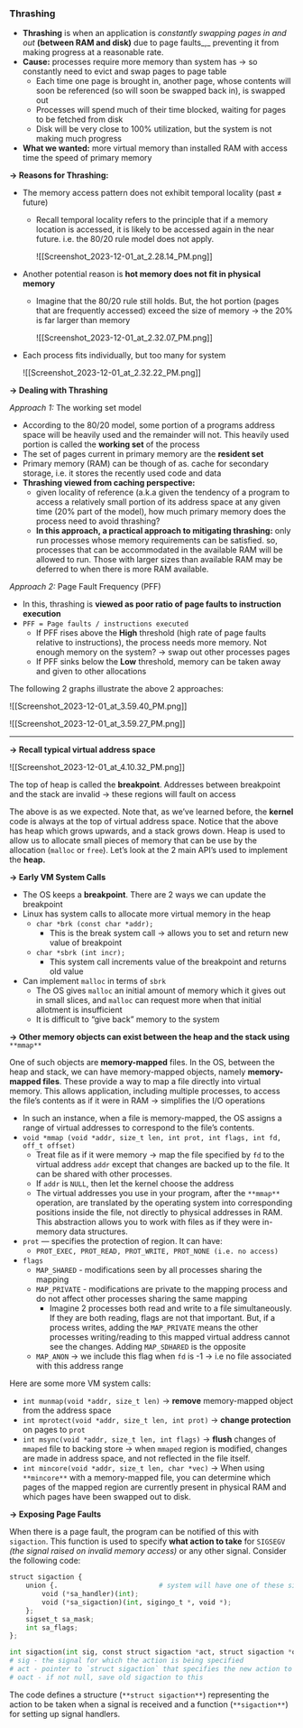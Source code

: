 ### Thrashing

- **Thrashing** is when an application is _constantly swapping pages in and out_ **(between RAM and disk)** due to page faults_,_ preventing it from making progress at a reasonable rate.
- **Cause:** processes require more memory than system has → so constantly need to evict and swap pages to page table
    - Each time one page is brought in, another page, whose contents will soon be referenced (so will soon be swapped back in), is swapped out
    - Processes will spend much of their time blocked, waiting for pages to be fetched from disk
    - Disk will be very close to 100% utilization, but the system is not making much progress
- **What we wanted:** more virtual memory than installed RAM with access time the speed of primary memory

  

**→ Reasons for Thrashing:**

- The memory access pattern does not exhibit temporal locality (past $\neq$﻿ future)
    - Recall temporal locality refers to the principle that if a memory location is accessed, it is likely to be accessed again in the near future. i.e. the 80/20 rule model does not apply.
        
        ![[Screenshot_2023-12-01_at_2.28.14_PM.png]]
        
- Another potential reason is **hot memory does not fit in physical memory**
    - Imagine that the 80/20 rule still holds. But, the hot portion (pages that are frequently accessed) exceed the size of memory → the 20% is far larger than memory
        
        ![[Screenshot_2023-12-01_at_2.32.07_PM.png]]
        
- Each process fits individually, but too many for system
    
    ![[Screenshot_2023-12-01_at_2.32.22_PM.png]]
    

  

**→ Dealing with Thrashing**

_Approach 1:_ The working set model

- According to the 80/20 model, some portion of a programs address space will be heavily used and the remainder will not. This heavily used portion is called the **working set** of the process
- The set of pages current in primary memory are the **resident set**
- Primary memory (RAM) can be though of as. cache for secondary storage, i.e. it stores the recently used code and data
- **Thrashing viewed from caching perspective:**
    - given locality of reference (a.k.a given the tendency of a program to access a relatively small portion of its address space at any given time (20% part of the model), how much primary memory does the process need to avoid thrashing?
    - **In this approach, a practical approach to mitigating thrashing:** only run processes whose memory requirements can be satisfied. so, processes that can be accommodated in the available RAM will be allowed to run. Those with larger sizes than available RAM may be deferred to when there is more RAM available.

  

_Approach 2:_ Page Fault Frequency (PFF)

- In this, thrashing is **viewed as poor ratio of page faults to instruction execution**
- `PFF = Page faults / instructions executed`
    - If PFF rises above the **High** threshold (high rate of page faults relative to instructions), the process needs more memory. Not enough memory on the system? → swap out other processes pages
    - If PFF sinks below the **Low** threshold, memory can be taken away and given to other allocations

  

The following 2 graphs illustrate the above 2 approaches:

![[Screenshot_2023-12-01_at_3.59.40_PM.png]]

![[Screenshot_2023-12-01_at_3.59.27_PM.png]]

---

**→ Recall typical virtual address space**

![[Screenshot_2023-12-01_at_4.10.32_PM.png]]

The top of heap is called the **breakpoint**. Addresses between breakpoint and the stack are invalid → these regions will fault on access

The above is as we expected. Note that, as we’ve learned before, the **kernel** code is always at the top of virtual address space. Notice that the above has heap which grows upwards, and a stack grows down. Heap is used to allow us to allocate small pieces of memory that can be use by the allocation (`malloc` or `free`). Let’s look at the 2 main API’s used to implement the **heap.**

  

**→ Early VM System Calls**

- The OS keeps a **breakpoint**. There are 2 ways we can update the breakpoint
- Linux has system calls to allocate more virtual memory in the heap
    - `char *brk (const char *addr);`
        - This is the break system call → allows you to set and return new value of breakpoint
    - `char *sbrk (int incr);`
        - This system call increments value of the breakpoint and returns old value
- Can implement `malloc` in terms of `sbrk`
    - The OS gives `malloc` an initial amount of memory which it gives out in small slices, and `malloc` can request more when that initial allotment is insufficient
    - It is difficult to “give back” memory to the system

  

**→ Other memory objects can exist between the heap and the stack using** `**mmap**`

One of such objects are **memory-mapped** files. In the OS, between the heap and stack, we can have memory-mapped objects, namely **memory-mapped files**. These provide a way to map a file directly into virtual memory. This allows application, including multiple processes, to access the file’s contents as if it were in RAM → simplifies the I/O operations

- In such an instance, when a file is memory-mapped, the OS assigns a range of virtual addresses to correspond to the file’s contents.
- `void *mmap (void *addr, size_t len, int prot, int flags, int fd, off_t offset)`
    - Treat file as if it were memory → map the file specified by `fd` to the virtual address `addr` except that changes are backed up to the file. It can be shared with other processes.
    - If `addr` is `NULL`, then let the kernel choose the address
    - The virtual addresses you use in your program, after the `**mmap**` operation, are translated by the operating system into corresponding positions inside the file, not directly to physical addresses in RAM. This abstraction allows you to work with files as if they were in-memory data structures.
- `prot` — specifies the protection of region. It can have:
    - `PROT_EXEC, PROT_READ, PROT_WRITE, PROT_NONE (i.e. no access)`
- `flags`
    - `MAP_SHARED` - modifications seen by all processes sharing the mapping
    - `MAP_PRIVATE` - modifications are private to the mapping process and do not affect other processes sharing the same mapping
        - Imagine 2 processes both read and write to a file simultaneously. If they are both reading, flags are not that important. But, if a process writes, adding the `MAP_PRIVATE` means the other processes writing/reading to this mapped virtual address cannot see the changes. Adding `MAP_SDHARED` is the opposite
    - `MAP_ANON` → we include this flag when `fd` is -1 → i.e no file associated with this address range

  

Here are some more VM system calls:

- `int munmap(void *addr, size_t len)` → **remove** memory-mapped object from the address space
- `int mprotect(void *addr, size_t len, int prot)` → **change protection** on pages to `prot`
- `int msync(void *addr, size_t len, int flags)` → **flush** changes of `mmaped` file to backing store → when `mmaped` region is modified, changes are made in address space, and not reflected in the file itself.
- `int mincore(void *addr, size_t len, char *vec)` → When using `**mincore**` with a memory-mapped file, you can determine which pages of the mapped region are currently present in physical RAM and which pages have been swapped out to disk.

  

**→ Exposing Page Faults**

When there is a page fault, the program can be notified of this with `sigaction`. This function is used to specify **what action to take** for `SIGSEGV` _(the signal raised on invalid memory access)_ or any other signal. Consider the following code:

```Python
struct sigaction {
	union {.                         # system will have one of these signal handlers
		void (*sa_handler)(int);
		void (*sa_sigaction)(int, sigingo_t *, void *);
	};
	sigset_t sa_mask;
	int sa_flags;
};

int sigaction(int sig, const struct sigaction *act, struct sigaction *oact);
# sig - the signal for which the action is being specified
# act - pointer to `struct sigaction` that specifies the new action to be taken
# oact - if not null, save old sigaction to this
```

The code defines a structure (`**struct sigaction**`) representing the action to be taken when a signal is received and a function (`**sigaction**`) for setting up signal handlers.